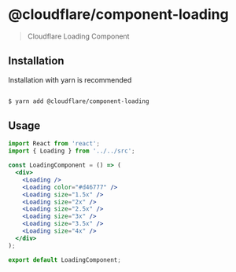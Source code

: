 # @cloudflare/component-loading

> Cloudflare Loading Component

## Installation
Installation with yarn is recommended

```sh

$ yarn add @cloudflare/component-loading

```

## Usage

```jsx
import React from 'react';
import { Loading } from '../../src';

const LoadingComponent = () => (
  <div>
    <Loading />
    <Loading color="#d46777" />
    <Loading size="1.5x" />
    <Loading size="2x" />
    <Loading size="2.5x" />
    <Loading size="3x" />
    <Loading size="3.5x" />
    <Loading size="4x" />
  </div>
);

export default LoadingComponent;

```


